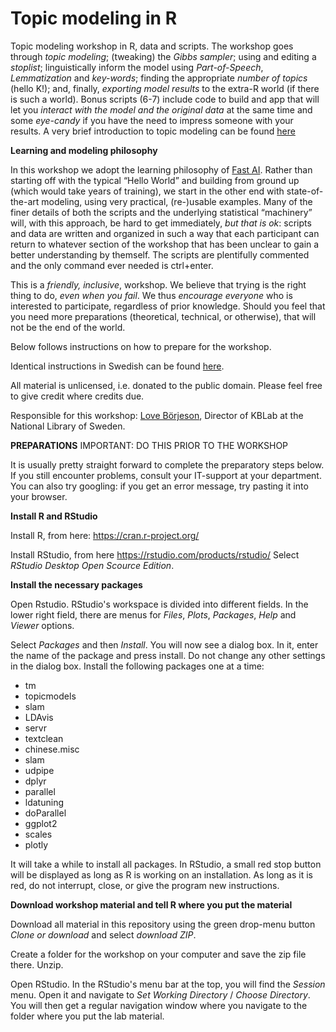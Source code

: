 # Topic modeling in R
Topic modeling workshop in R, data and scripts. The workshop goes through *topic modeling*; (tweaking) the *Gibbs sampler*; using and editing a *stoplist*; linguistically inform the model using *Part-of-Speech*, *Lemmatization* and *key-words*; finding the appropriate *number of topics* (hello K!); and, finally, *exporting model results* to the extra-R world (if there is such a world). Bonus scripts (6-7) include code to build and app that will let you *interact with the model and the original data* at the same time and some *eye-candy* if you have the need to impress someone with your results. A very brief introduction to topic modeling can be found [here](https://docs.google.com/presentation/d/1UPmCKOCR35Bv7atY15pSILNm_HxR_t62IHMkmU-fKa8/edit?usp=sharing)

**Learning and modeling philosophy**

In this workshop we adopt the learning philosophy of [Fast AI](https://www.fast.ai/2016/10/08/teaching-philosophy/). Rather than starting off with the typical “Hello World” and building from ground up (which would take years of training), we start in the other end with state-of-the-art modeling, using very practical, (re-)usable examples. Many of the finer details of both the scripts and the underlying statistical “machinery” will, with this approach, be hard to get immediately, *but that is ok*: scripts and data are written and organized in such a way that each participant can return to whatever section of the workshop that has been unclear to gain a better understanding by themself. The scripts are plentifully commented and the only command ever needed is ctrl+enter.

This is a *friendly, inclusive*, workshop. We believe that trying is the right thing to do, *even when you fail*. We thus *encourage everyone* who is interested to participate, regardless of prior knowledge. Should you feel that you need more preparations (theoretical, technical, or otherwise), that will not be the end of the world.

Below follows instructions on how to prepare for the workshop.

Identical instructions in Swedish can be found [here](https://docs.google.com/document/d/1OcbGpYs6L_KmWT6EYhjpi3MZJzX3CaNhHfDCrP5alDw/edit?usp=sharing).

All material is unlicensed, i.e. donated to the public domain. Please feel free to give credit where credits due.

Responsible for this workshop: [Love Börjeson](love.borjeson@kb.se), Director of KBLab at the National Library of Sweden.



**PREPARATIONS** IMPORTANT: DO THIS PRIOR TO THE WORKSHOP

It is usually pretty straight forward to complete the preparatory steps below. If you still encounter problems, consult your IT-support at your department. You can also try googling: if you get an error message, try pasting it into your browser.

**Install R and RStudio**

Install R, from here: https://cran.r-project.org/

Install RStudio, from here https://rstudio.com/products/rstudio/ Select *RStudio Desktop Open Scource Edition*.

**Install the necessary packages**

Open Rstudio. RStudio's workspace is divided into different fields. In the lower right field, there are menus for *Files*, *Plots*, *Packages*, *Help* and *Viewer* options.

Select *Packages* and then *Install*. You will now see a dialog box. In it, enter the name of the package and press install. Do not change any other settings in the dialog box. Install the following packages one at a time:

- tm
- topicmodels
- slam
- LDAvis
- servr
- textclean
- chinese.misc
- slam
- udpipe
- dplyr
- parallel
- ldatuning
- doParallel
- ggplot2
- scales
- plotly

It will take a while to install all packages. In RStudio, a small red stop button will be displayed as long as R is working on an installation. As long as it is red, do not interrupt, close, or give the program new instructions.

**Download workshop material and tell R where you put the material**

Download all material in this repository using the green drop-menu button *Clone or download* and select *download ZIP*.

Create a folder for the workshop on your computer and save the zip file there. Unzip.

Open RStudio. In the RStudio's menu bar at the top, you will find the *Session* menu. Open it and navigate to *Set Working Directory* / *Choose Directory*. You will then get a regular navigation window where you navigate to the folder where you put the lab material.